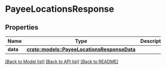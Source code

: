 # PayeeLocationsResponse

## Properties

Name | Type | Description | Notes
------------ | ------------- | ------------- | -------------
**data** | [**crate::models::PayeeLocationsResponseData**](PayeeLocationsResponse_data.md) |  | 

[[Back to Model list]](../README.md#documentation-for-models) [[Back to API list]](../README.md#documentation-for-api-endpoints) [[Back to README]](../README.md)


